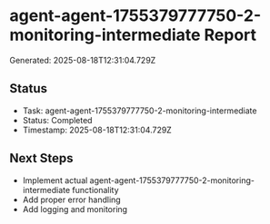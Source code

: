 # agent-agent-1755379777750-2-monitoring-intermediate Report

Generated: 2025-08-18T12:31:04.729Z

## Status
- Task: agent-agent-1755379777750-2-monitoring-intermediate
- Status: Completed
- Timestamp: 2025-08-18T12:31:04.729Z

## Next Steps
- Implement actual agent-agent-1755379777750-2-monitoring-intermediate functionality
- Add proper error handling
- Add logging and monitoring
